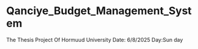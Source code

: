# Qanciye_Budget_Management_System
The Thesis Project Of Hormuud University Date: 6/8/2025 Day:Sun day
